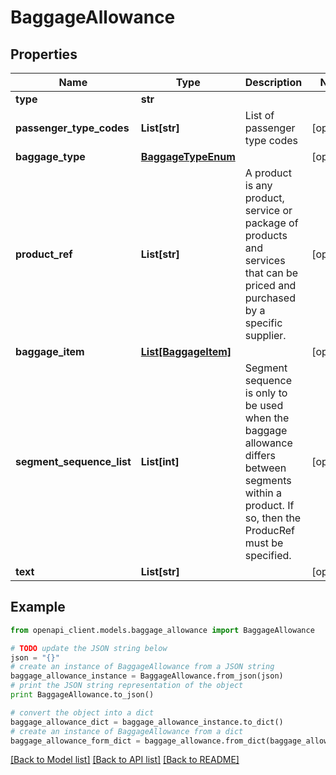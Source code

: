 # BaggageAllowance


## Properties
Name | Type | Description | Notes
------------ | ------------- | ------------- | -------------
**type** | **str** |  | 
**passenger_type_codes** | **List[str]** | List of passenger type codes | [optional] 
**baggage_type** | [**BaggageTypeEnum**](BaggageTypeEnum.md) |  | [optional] 
**product_ref** | **List[str]** | A product is any product, service or package of products and services  that can be priced and purchased by a specific supplier. | [optional] 
**baggage_item** | [**List[BaggageItem]**](BaggageItem.md) |  | [optional] 
**segment_sequence_list** | **List[int]** | Segment sequence is only to be used when the baggage allowance differs between segments within a product. If so, then the ProducRef must be specified. | [optional] 
**text** | **List[str]** |  | [optional] 

## Example

```python
from openapi_client.models.baggage_allowance import BaggageAllowance

# TODO update the JSON string below
json = "{}"
# create an instance of BaggageAllowance from a JSON string
baggage_allowance_instance = BaggageAllowance.from_json(json)
# print the JSON string representation of the object
print BaggageAllowance.to_json()

# convert the object into a dict
baggage_allowance_dict = baggage_allowance_instance.to_dict()
# create an instance of BaggageAllowance from a dict
baggage_allowance_form_dict = baggage_allowance.from_dict(baggage_allowance_dict)
```
[[Back to Model list]](../README.md#documentation-for-models) [[Back to API list]](../README.md#documentation-for-api-endpoints) [[Back to README]](../README.md)


